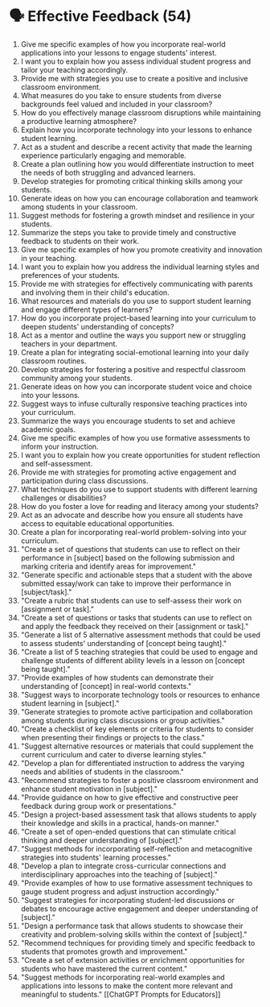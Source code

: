 # 🗣️ Effective Feedback (54)

1. Give me specific examples of how you incorporate real-world applications into your lessons to engage students' interest.
2. I want you to explain how you assess individual student progress and tailor your teaching accordingly.
3. Provide me with strategies you use to create a positive and inclusive classroom environment.
4. What measures do you take to ensure students from diverse backgrounds feel valued and included in your classroom?
5. How do you effectively manage classroom disruptions while maintaining a productive learning atmosphere?
6. Explain how you incorporate technology into your lessons to enhance student learning.
7. Act as a student and describe a recent activity that made the learning experience particularly engaging and memorable.
8. Create a plan outlining how you would differentiate instruction to meet the needs of both struggling and advanced learners.
9. Develop strategies for promoting critical thinking skills among your students.
10. Generate ideas on how you can encourage collaboration and teamwork among students in your classroom.
11. Suggest methods for fostering a growth mindset and resilience in your students.
12. Summarize the steps you take to provide timely and constructive feedback to students on their work.
13. Give me specific examples of how you promote creativity and innovation in your teaching.
14. I want you to explain how you address the individual learning styles and preferences of your students.
15. Provide me with strategies for effectively communicating with parents and involving them in their child's education.
16. What resources and materials do you use to support student learning and engage different types of learners?
17. How do you incorporate project-based learning into your curriculum to deepen students' understanding of concepts?
18. Act as a mentor and outline the ways you support new or struggling teachers in your department.
19. Create a plan for integrating social-emotional learning into your daily classroom routines.
20. Develop strategies for fostering a positive and respectful classroom community among your students.
21. Generate ideas on how you can incorporate student voice and choice into your lessons.
22. Suggest ways to infuse culturally responsive teaching practices into your curriculum.
23. Summarize the ways you encourage students to set and achieve academic goals.
24. Give me specific examples of how you use formative assessments to inform your instruction.
25. I want you to explain how you create opportunities for student reflection and self-assessment.
26. Provide me with strategies for promoting active engagement and participation during class discussions.
27. What techniques do you use to support students with different learning challenges or disabilities?
28. How do you foster a love for reading and literacy among your students?
29. Act as an advocate and describe how you ensure all students have access to equitable educational opportunities.
30. Create a plan for incorporating real-world problem-solving into your curriculum.
31. "Create a set of questions that students can use to reflect on their performance in [subject] based on the following submission and marking criteria and identify areas for improvement."
32. "Generate specific and actionable steps that a student with the above submitted essay/work can take to improve their performance in [subject/task]."
33. "Create a rubric that students can use to self-assess their work on [assignment or task]."
34. "Create a set of questions or tasks that students can use to reflect on and apply the feedback they received on their [assignment or task]."
35. "Generate a list of 5 alternative assessment methods that could be used to assess students' understanding of [concept being taught]."
36. "Create a list of 5 teaching strategies that could be used to engage and challenge students of different ability levels in a lesson on [concept being taught]."
37. "Provide examples of how students can demonstrate their understanding of [concept] in real-world contexts."
38. "Suggest ways to incorporate technology tools or resources to enhance student learning in [subject]."
39. "Generate strategies to promote active participation and collaboration among students during class discussions or group activities."
40. "Create a checklist of key elements or criteria for students to consider when presenting their findings or projects to the class."
41. "Suggest alternative resources or materials that could supplement the current curriculum and cater to diverse learning styles."
42. "Develop a plan for differentiated instruction to address the varying needs and abilities of students in the classroom."
43. "Recommend strategies to foster a positive classroom environment and enhance student motivation in [subject]."
44. "Provide guidance on how to give effective and constructive peer feedback during group work or presentations."
45. "Design a project-based assessment task that allows students to apply their knowledge and skills in a practical, hands-on manner."
46. "Create a set of open-ended questions that can stimulate critical thinking and deeper understanding of [subject]."
47. "Suggest methods for incorporating self-reflection and metacognitive strategies into students' learning processes."
48. "Develop a plan to integrate cross-curricular connections and interdisciplinary approaches into the teaching of [subject]."
49. "Provide examples of how to use formative assessment techniques to gauge student progress and adjust instruction accordingly."
50. "Suggest strategies for incorporating student-led discussions or debates to encourage active engagement and deeper understanding of [subject]."
51. "Design a performance task that allows students to showcase their creativity and problem-solving skills within the context of [subject]."
52. "Recommend techniques for providing timely and specific feedback to students that promotes growth and improvement."
53. "Create a set of extension activities or enrichment opportunities for students who have mastered the current content."
54. "Suggest methods for incorporating real-world examples and applications into lessons to make the content more relevant and meaningful to students."
[[ChatGPT Prompts for Educators]]